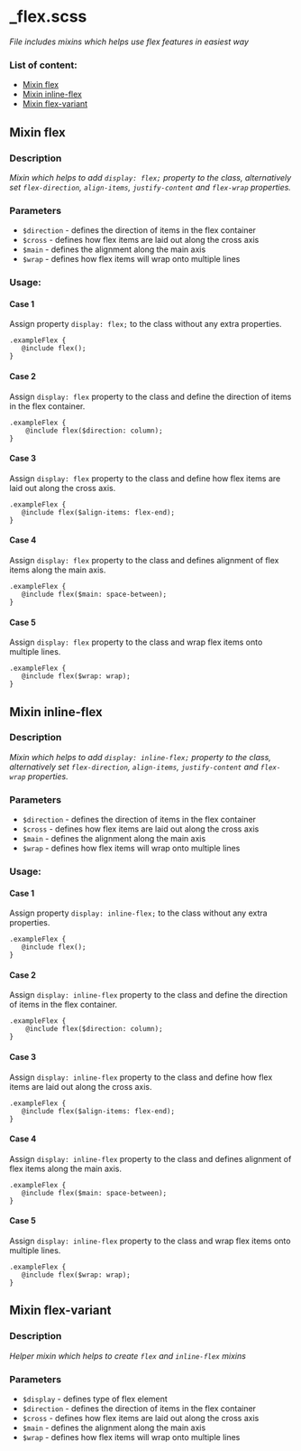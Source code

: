 # _flex.scss
_File includes mixins which helps use flex features in easiest way_

### List of content:

- [Mixin flex](#mixin-flex)
- [Mixin inline-flex](#mixin-inline-flex)
- [Mixin flex-variant](#mixin-flex-variant)


## Mixin flex

### Description
_Mixin which helps to add `display: flex;` property to the class, 
alternatively set `flex-direction`, `align-items`, `justify-content` and `flex-wrap` properties._

### Parameters
- `$direction` - defines the direction of items in the flex container
- `$cross` - defines how flex items are laid out along the cross axis
- `$main` - defines the alignment along the main axis
- `$wrap` - defines how flex items will wrap onto multiple lines

### Usage: 

#### Case 1
Assign property `display: flex;` to the class without any extra properties.

```
.exampleFlex {
   @include flex();
}
```

#### Case 2
Assign `display: flex` property to the class and define the direction of items in the flex container.

```
.exampleFlex {
    @include flex($direction: column);
}
```

#### Case 3
Assign `display: flex` property to the class and define how flex items are laid out along the cross axis.

```
.exampleFlex {
   @include flex($align-items: flex-end);
}
```

#### Case 4
Assign `display: flex` property to the class and defines alignment of flex items along the main axis.

```
.exampleFlex {
   @include flex($main: space-between);
}
```

#### Case 5
Assign `display: flex` property to the class and wrap flex items onto multiple lines.

```
.exampleFlex {
   @include flex($wrap: wrap);
}
```



## Mixin inline-flex

### Description
_Mixin which helps to add `display: inline-flex;` property to the class, 
alternatively set `flex-direction`, `align-items`, `justify-content` and `flex-wrap` properties._

### Parameters
- `$direction` - defines the direction of items in the flex container
- `$cross` - defines how flex items are laid out along the cross axis
- `$main` - defines the alignment along the main axis
- `$wrap` - defines how flex items will wrap onto multiple lines

### Usage: 

#### Case 1
Assign property `display: inline-flex;` to the class without any extra properties.

```
.exampleFlex {
   @include flex();
}
```

#### Case 2
Assign `display: inline-flex` property to the class and define the direction of items in the flex container.

```
.exampleFlex {
    @include flex($direction: column);
}
```

#### Case 3
Assign `display: inline-flex` property to the class and define how flex items are laid out along the cross axis.

```
.exampleFlex {
   @include flex($align-items: flex-end);
}
```

#### Case 4
Assign `display: inline-flex` property to the class and defines alignment of flex items along the main axis.

```
.exampleFlex {
   @include flex($main: space-between);
}
```

#### Case 5
Assign `display: inline-flex` property to the class and wrap flex items onto multiple lines.

```
.exampleFlex {
   @include flex($wrap: wrap);
}
```


## Mixin flex-variant

### Description
_Helper mixin which helps to create `flex` and `inline-flex` mixins_

### Parameters
- `$display` - defines type of flex element
- `$direction` - defines the direction of items in the flex container
- `$cross` - defines how flex items are laid out along the cross axis
- `$main` - defines the alignment along the main axis
- `$wrap` - defines how flex items will wrap onto multiple lines
